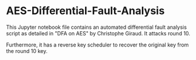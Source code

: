 # AES-Differential-Fault-Analysis

This Jupyter notebook file contains an automated differential fault analysis script as detailed in "DFA on AES" by Christophe Giraud. It attacks round 10.

Furthermore, it has a reverse key scheduler to recover the original key from the round 10 key.
